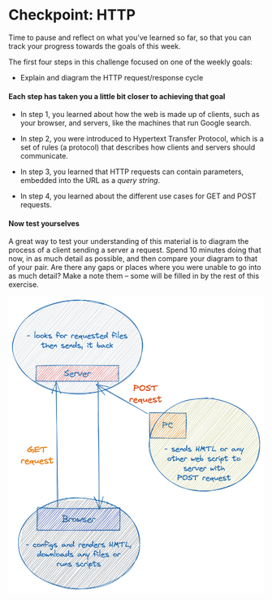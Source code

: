 # Checkpoint: HTTP

Time to pause and reflect on what you've learned so far, so that you can track your progress towards the goals of this week.

The first four steps in this challenge focused on one of the weekly goals:

* Explain and diagram the HTTP request/response cycle

#### Each step has taken you a little bit closer to achieving that goal

* In step 1, you learned about how the web is made up of clients, such as your browser, and servers, like the machines that run Google search.

* In step 2, you were introduced to Hypertext Transfer Protocol, which is a set of rules (a protocol) that describes how clients and servers should communicate.

* In step 3, you learned that HTTP requests can contain parameters, embedded into the URL as a _query string_.

* In step 4, you learned about the different use cases for GET and POST requests.

#### Now test yourselves

A great way to test your understanding of this material is to diagram the process of a client sending a server a request. Spend 10 minutes doing that now, in as much detail as possible, and then compare your diagram to that of your pair. Are there any gaps or places where you were unable to go into as much detail? Make a note them – some will be filled in by the rest of this exercise.

<img src="./http-get-post-request.png">

